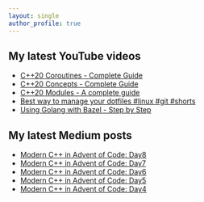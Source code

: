 ```yaml
---
layout: single
author_profile: true
---
```


## My latest YouTube videos

<!--START_SECTION:youtube-->
* [C++20 Coroutines - Complete Guide](https:&#x2F;&#x2F;www.youtube.com&#x2F;watch?v&#x3D;w-dmOHhBX9o)
* [C++20 Concepts  - Complete Guide](https:&#x2F;&#x2F;www.youtube.com&#x2F;watch?v&#x3D;1So7onMFxJM)
* [C++20 Modules - A complete guide](https:&#x2F;&#x2F;www.youtube.com&#x2F;watch?v&#x3D;WRCwciJ5MTE)
* [Best way to manage your dotfiles #linux #git #shorts](https:&#x2F;&#x2F;www.youtube.com&#x2F;watch?v&#x3D;LHrB4TcU1JM)
* [Using Golang with Bazel - Step by Step](https:&#x2F;&#x2F;www.youtube.com&#x2F;watch?v&#x3D;mXLrk0ipwz4)
<!--END_SECTION:youtube-->

## My latest Medium posts

<!--START_SECTION:medium-->
* [Modern C++ in Advent of Code: Day8](https:&#x2F;&#x2F;itnext.io&#x2F;modern-c-in-advent-of-code-day8-3b5d3e6c24b6?source&#x3D;rss-1e1de1006a93------2)
* [Modern C++ in Advent of Code: Day7](https:&#x2F;&#x2F;itnext.io&#x2F;modern-c-in-advent-of-code-day7-39b74e4375a5?source&#x3D;rss-1e1de1006a93------2)
* [Modern C++ in Advent of Code: Day6](https:&#x2F;&#x2F;itnext.io&#x2F;modern-c-in-advent-of-code-day6-aca753568b8c?source&#x3D;rss-1e1de1006a93------2)
* [Modern C++ in Advent of Code: Day5](https:&#x2F;&#x2F;itnext.io&#x2F;modern-c-in-advent-of-code-day5-4777e4037869?source&#x3D;rss-1e1de1006a93------2)
* [Modern C++ in Advent of Code: Day4](https:&#x2F;&#x2F;itnext.io&#x2F;modern-c-in-advent-of-code-day4-14bee3fd1609?source&#x3D;rss-1e1de1006a93------2)
<!--END_SECTION:medium-->
